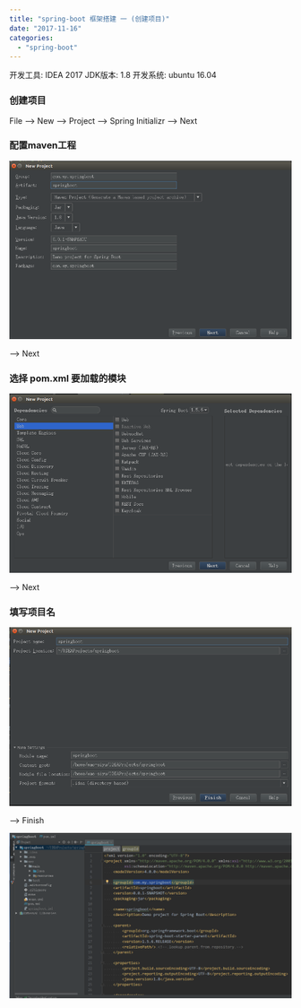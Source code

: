 ```yaml
---
title: "spring-boot 框架搭建 一 (创建项目)"
date: "2017-11-16"
categories: 
  - "spring-boot"
---
```


开发工具: IDEA 2017 JDK版本: 1.8 开发系统: ubuntu 16.04

### 创建项目

File --> New --> Project --> Spring Initializr --> Next

### 配置maven工程

![](images/spring-boot-maven.png)

\--> Next

### 选择 pom.xml 要加载的模块

![](images/spring-boot-pom.png)

\--> Next

### 填写项目名

![](images/spring-boot-projectname.png)

\--> Finish

![](images/spring-boot-project.png)
